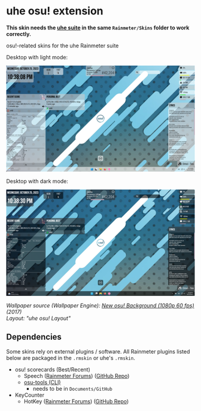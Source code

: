 # uhe osu! extension

**This skin needs the [uhe suite](https://github.com/uhe-org/uhe) in the same `Rainmeter/Skins` folder to work correctly.**

osu!-related skins for the uhe Rainmeter suite

Desktop with light mode:

![Desktop-Light](assets/desktop-light.png)

Desktop with dark mode:

![Desktop-Dark](assets/desktop-dark.png)

*Wallpaper source (Wallpaper Engine): [New osu! Background (1080p 60 fps)](https://steamcommunity.com/sharedfiles/filedetails/?id=962079655) (2017)*\
*Layout: "uhe osu! Layout"*

## Dependencies

Some skins rely on external plugins / software. All Rainmeter plugins listed below are packaged in the `.rmskin` or uhe's `.rmskin`.

- osu! scorecards (Best/Recent)
    - Speech ([Rainmeter Forums](https://forum.rainmeter.net/viewtopic.php?f=18&t=31161&p=158239)) ([GitHub Repo](https://github.com/jsmorley/PluginSpeech))
    - [osu-tools (CLI)](https://github.com/ppy/osu-tools)
        - needs to be in `Documents/GitHub`
- KeyCounter
    - HotKey ([Rainmeter Forums](https://forum.rainmeter.net/viewtopic.php?t=18849)) ([GitHub Repo](https://github.com/brianferguson/HotKey.dll))
